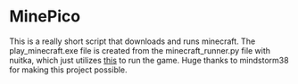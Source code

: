 # MinePico

This is a really short script that downloads and runs minecraft.
The play_minecraft.exe file is created from the minecraft_runner.py file with nuitka, which just utilizes [this](https://github.com/mindstorm38/portablemc/) to run the game. Huge thanks to mindstorm38 for making this project possible.

